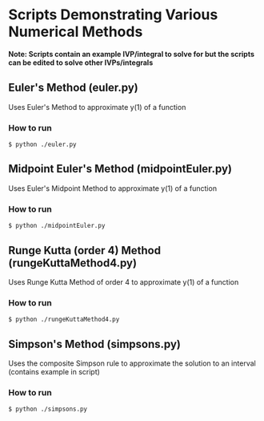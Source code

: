 # Scripts Demonstrating Various Numerical Methods

**Note: Scripts contain an example IVP/integral to solve for but the scripts can be edited to solve other IVPs/integrals**

## Euler's Method (euler.py)
Uses Euler's Method to approximate y(1) of a function

### How to run
```
$ python ./euler.py
```
## Midpoint Euler's Method (midpointEuler.py)
Uses Euler's Midpoint Method to approximate y(1) of a function

### How to run
```
$ python ./midpointEuler.py
```
## Runge Kutta (order 4) Method (rungeKuttaMethod4.py)
Uses Runge Kutta Method of order 4 to approximate y(1) of a function

### How to run
```
$ python ./rungeKuttaMethod4.py
```
## Simpson's Method (simpsons.py)
Uses the composite Simpson rule to approximate the solution to an interval (contains example in script)

### How to run
```
$ python ./simpsons.py
```
